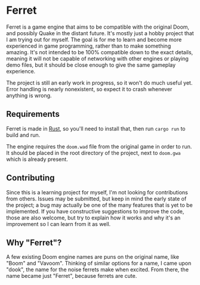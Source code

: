 # Ferret

Ferret is a game engine that aims to be compatible with the original Doom, and possibly Quake in the distant future. It's mostly just a hobby project that I am trying out for myself. The goal is for me to learn and become more experienced in game programming, rather than to make something amazing. It's not intended to be 100% compatible down to the exact details, meaning it will not be capable of networking with other engines or playing demo files, but it should be close enough to give the same gameplay experience.

The project is still an early work in progress, so it won't do much useful yet. Error handling is nearly nonexistent, so expect it to crash whenever anything is wrong.

## Requirements

Ferret is made in [Rust](https://www.rust-lang.org/), so you'll need to install that, then run `cargo run` to build and run.

The engine requires the `doom.wad` file from the original game in order to run. It should be placed in the root directory of the project, next to `doom.gwa` which is already present.

## Contributing

Since this is a learning project for myself, I'm not looking for contributions from others. Issues may be submitted, but keep in mind the early state of the project; a bug may actually be one of the many features that is yet to be implemented. If you have constructive suggestions to improve the code, those are also welcome, but try to explain how it works and why it's an improvement so I can learn from it as well.

## Why "Ferret"?

A few existing Doom engine names are puns on the original name, like "Boom" and "Vavoom". Thinking of similar options for a name, I came upon "dook", the name for the noise ferrets make when excited. From there, the name became just "Ferret", because ferrets are cute.
